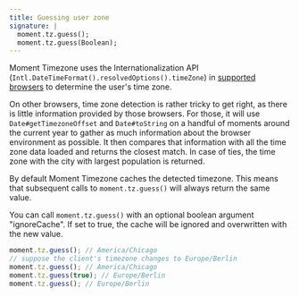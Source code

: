 ```yaml
---
title: Guessing user zone
signature: |
  moment.tz.guess();
  moment.tz.guess(Boolean);
---
```



Moment Timezone uses the Internationalization API (`Intl.DateTimeFormat().resolvedOptions().timeZone`) in [supported browsers](http://caniuse.com/#feat=internationalization) to determine the user's time zone.

On other browsers, time zone detection is rather tricky to get right, as there is little information provided by those browsers. For those, it will use `Date#getTimezoneOffset` and `Date#toString` on a handful of moments around the current year to gather as much information about the browser environment as possible. It then compares that information with all the time zone data loaded and returns the closest match. In case of ties, the time zone with the city with largest population is returned.

By default Moment Timezone caches the detected timezone. This means that subsequent calls to `moment.tz.guess()` will always return the same value.

You can call `moment.tz.guess()` with an optional boolean argument "ignoreCache". If set to true, the cache will be ignored and overwritten with the new value.

```js
moment.tz.guess(); // America/Chicago
// suppose the client's timezone changes to Europe/Berlin
moment.tz.guess(); // America/Chicago
moment.tz.guess(true); // Europe/Berlin
moment.tz.guess(); // Europe/Berlin
```
